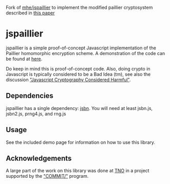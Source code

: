 Fork of [mhe/jspaillier](https://github.com/mhe/jspaillier) to implement the modified paillier cryptosystem described in [this paper](https://dl.acm.org/doi/abs/10.1145/3321705.3329816)

jspaillier
==========

jspaillier is a simple proof-of-concept Javascript implementation of the Paillier homomorphic encryption scheme. A demonstration of the code can be found at [here](http://mhe.github.io/jspaillier/).

Do keep in mind this is proof-of-concept code. Also, doing crypto in Javascript is typically considered to be a Bad Idea (tm), see also the discussion ["Javascript Cryptography Considered Harmful"](http://www.matasano.com/articles/javascript-cryptography/).

Dependencies
------------

jspaillier has a single dependency: [jsbn](http://www-cs-students.stanford.edu/~tjw/jsbn/).
You will need at least jsbn.js, jsbn2.js, prng4.js, and rng.js

Usage
-----

See the included demo page for information on how to use this library.

Acknowledgements
----------------

A large part of the work on this library was done at [TNO](http://www.tno.nl) in a project supported by the ["COMMIT/"](http://www.commit-nl.nl) program.	
